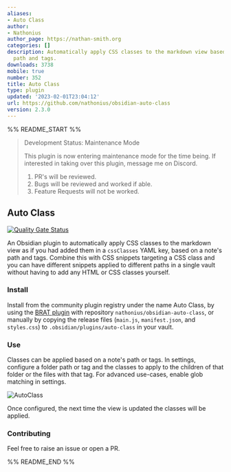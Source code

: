 ```yaml
---
aliases:
- Auto Class
author:
- Nathonius
author_page: https://nathan-smith.org
categories: []
description: Automatically apply CSS classes to the markdown view based on a note's
  path and tags.
downloads: 3738
mobile: true
number: 352
title: Auto Class
type: plugin
updated: '2023-02-01T23:04:12'
url: https://github.com/nathonius/obsidian-auto-class
version: 2.3.0
---
```


%% README_START %%

> Development Status: Maintenance Mode
>
> This plugin is now entering maintenance mode for the time being. If interested in taking over this plugin, message me on Discord.
> 
> 1. PR's will be reviewed.
> 2. Bugs will be reviewed and worked if able.
> 3. Feature Requests will not be worked.

## Auto Class

[![Quality Gate Status](https://sonarcloud.io/api/project_badges/measure?project=nathonius_obsidian-auto-class&metric=alert_status)](https://sonarcloud.io/summary/new_code?id=nathonius_obsidian-auto-class)

An Obsidian plugin to automatically apply CSS classes to the markdown view as if you had added them in a `cssClasses` YAML key, based on a note's path and tags. Combine this with CSS snippets targeting a CSS class and you can have different snippets applied to different paths in a single vault without having to add any HTML or CSS classes yourself.

### Install

Install from the community plugin registry under the name Auto Class, by using the [BRAT plugin](https://github.com/TfTHacker/obsidian42-brat) with repository `nathonius/obsidian-auto-class`, or manually by copying the release files (`main.js`, `manifest.json`, and `styles.css`) to `.obsidian/plugins/auto-class` in your vault.

### Use

Classes can be applied based on a note's path or tags. In settings, configure a folder path or tag and the classes to apply to the children of that folder or the files with that tag. For advanced use-cases, enable glob matching in settings.

![AutoClass](https://raw.githubusercontent.com/nathonius/obsidian-auto-class/HEAD/doc/screenshot.png)

Once configured, the next time the view is updated the classes will be applied.

### Contributing

Feel free to raise an issue or open a PR.


%% README_END %%